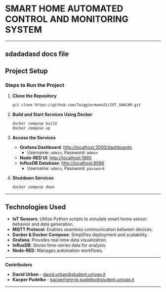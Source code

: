 

# SMART HOME AUTOMATED CONTROL AND MONITORING SYSTEM  

---
sdadadasd docs file
---

## Project Setup  
### Steps to Run the Project  
1. **Clone the Repository**  
   ```sh  
   git clone https://github.com/Twiggiermaen21/IOT_SHACAM.git
   ```  
2. **Build and Start Services Using Docker**  
   ```sh  
   docker compose build  
   docker compose up  
   ```  
3. **Access the Services**  
   - **Grafana Dashboard**: [http://localhost:3000/dashboards](http://localhost:3000/dashboards)  
     - Username: `admin`, Password: `admin`  
   - **Node-RED UI**: [http://localhost:1880](http://localhost:1880)  
   - **InfluxDB Database**: [http://localhost:8086](http://localhost:8086)  
     - Username: `admin`, Password: `password`  
 

4. **Shutdown Services**  
   ```sh  
   docker compose down  
   ```  

---

## Technologies Used  
- **IoT Sensors**: Utilize Python scripts to simulate smart home sensor behavior and data generation.  
- **MQTT Protocol**: Enables seamless communication between devices.  
- **Docker & Docker Compose**: Simplifies deployment and scalability.  
- **Grafana**: Provides real-time data visualization.  
- **InfluxDB**: Stores time-series data for analysis.  
- **Node-RED**: Manages automation workflows.  



---

**Contributors**  
- **David Urban** - david.urban@student.univaq.it  
- **Kacper Pudelko** - kacperhenryk.pudelko@student.univaq.it  

---



